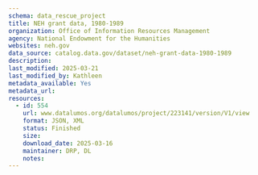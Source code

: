 ```yaml
---
schema: data_rescue_project 
title: NEH grant data, 1980-1989
organization: Office of Information Resources Management
agency: National Endowment for the Humanities
websites: neh.gov
data_source: catalog.data.gov/dataset/neh-grant-data-1980-1989
description: 
last_modified: 2025-03-21
last_modified_by: Kathleen
metadata_available: Yes
metadata_url: 
resources:
  - id: 554
    url: www.datalumos.org/datalumos/project/223141/version/V1/view
    format: JSON, XML
    status: Finished
    size: 
    download_date: 2025-03-16
    maintainer: DRP, DL
    notes: 
---
```

